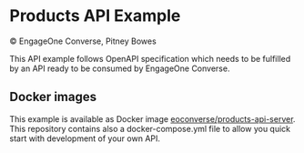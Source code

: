# Products API Example

© EngageOne Converse, Pitney Bowes

This API example follows OpenAPI specification which needs to be fulfilled by an API
ready to be consumed by EngageOne Converse.

## Docker images

This example is available as Docker image [eoconverse/products-api-server](https://hub.docker.com/r/eoconverse/products-api-server). This repository contains also a docker-compose.yml file to allow you quick start with development of your own API.
